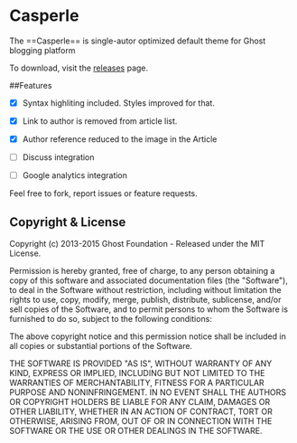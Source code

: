 # Casperle

The ==Casperle== is single-autor optimized default theme for Ghost blogging platform

To download, visit the [releases](https://github.com/aholbreich/Casperle/releases) page.

##Features

- [x] Syntax highliting included. Styles improved for that.
- [x] Link to author is removed from article list.
- [x] Author reference reduced to the image in the Article
- [ ] Discuss integration
- [ ] Google analytics integration


Feel free to fork, report issues or feature requests.

## Copyright & License

Copyright (c) 2013-2015 Ghost Foundation - Released under the MIT License.

Permission is hereby granted, free of charge, to any person obtaining a copy of this software and associated documentation files (the "Software"), to deal in the Software without restriction, including without limitation the rights to use, copy, modify, merge, publish, distribute, sublicense, and/or sell copies of the Software, and to permit persons to whom the Software is furnished to do so, subject to the following conditions:

The above copyright notice and this permission notice shall be included in all copies or substantial portions of the Software.

THE SOFTWARE IS PROVIDED "AS IS", WITHOUT WARRANTY OF ANY KIND, EXPRESS OR IMPLIED, INCLUDING BUT NOT LIMITED TO THE WARRANTIES OF MERCHANTABILITY, FITNESS FOR A PARTICULAR PURPOSE AND
NONINFRINGEMENT. IN NO EVENT SHALL THE AUTHORS OR COPYRIGHT HOLDERS BE LIABLE FOR ANY CLAIM, DAMAGES OR OTHER LIABILITY, WHETHER IN AN ACTION OF CONTRACT, TORT OR OTHERWISE, ARISING FROM, OUT OF OR IN CONNECTION WITH THE SOFTWARE OR THE USE OR OTHER DEALINGS IN THE SOFTWARE.
